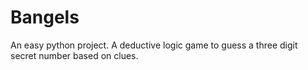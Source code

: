 # Bangels
An easy python project. A deductive logic game to guess a three digit secret number based on clues.
